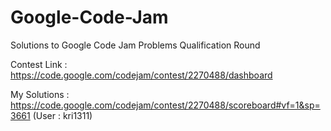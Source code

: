 # Google-Code-Jam
Solutions to Google Code Jam Problems Qualification Round

Contest Link : https://code.google.com/codejam/contest/2270488/dashboard 

My Solutions : https://code.google.com/codejam/contest/2270488/scoreboard#vf=1&sp=3661  (User : kri1311)


